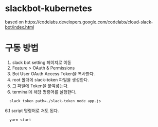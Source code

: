 # slackbot-kubernetes
based on https://codelabs.developers.google.com/codelabs/cloud-slack-bot/index.html

# 구동 방법
1. slack bot setting 페이지로 이동
2. Feature > OAuth & Permissions
3. Bot User OAuth Access Token을 복사한다.
4. root 폴더에 slack-token 파일을 생성한다.
5. 그 파일에 Token을 붙여넣는다.
6. terminal에 해당 명령어를 실행한다.
```terminal
  slack_token_path=./slack-token node app.js
```
6.1 script 명령어로 쳐도 된다.
```terminal
  yarn start
```
